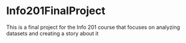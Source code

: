 # Info201FinalProject
This is a final project for the Info 201 course that focuses on analyzing datasets and creating a story about it
